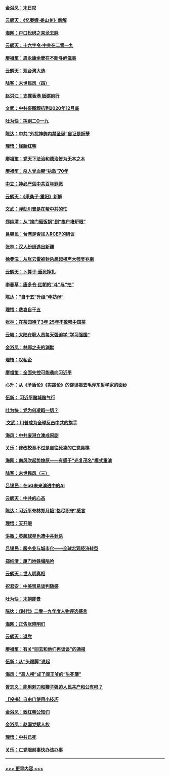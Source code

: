 #### [金浴凤：末日叹](../pages/nsc993/n11752359.md?t=12301133) 
#### [云鹤天：《忆秦娥‧娄山关》新解](../pages/nsc993/n11752348.md?t=12301133) 
#### [海网：户口松绑之来龙去脉](../pages/nsc993/n11752328.md?t=12301133) 
#### [云鹤天：十六字令‧中共在二零一九](../pages/nsc993/n11752305.md?t=12301133) 
#### [廖祖笙：周永康余孽在不断寻衅滋事](../pages/nsc993/n11751013.md?t=12301133) 
#### [云鹤天：观台湾大选](../pages/nsc993/n11751007.md?t=12301133) 
#### [陆客：末世民风（四）](../pages/nsc993/n11749203.md?t=12301133) 
#### [赵洪江：支撑香港 砥砺前行](../pages/nsc993/n11748482.md?t=12301133) 
#### [文武：中共妄图顽抗到2020年12月底](../pages/nsc993/n11748446.md?t=12301133) 
#### [吐为快：挥别二O一九](../pages/nsc993/n11748411.md?t=12301133) 
#### [陈达：中共“外扰神韵内禁圣诞”自证是妖孽](../pages/nsc993/n11748226.md?t=12301133) 
#### [理悟：怪胎红朝](../pages/nsc993/n11748206.md?t=12301133) 
#### [廖祖笙：党天下法治和德治皆为无本之木](../pages/nsc993/n11748135.md?t=12301133) 
#### [廖祖笙：杀人党血腥“执政”70年](../pages/nsc993/n11745144.md?t=12301133) 
#### [中立：神必严惩中共百年罪恶](../pages/nsc993/n11744970.md?t=12301133) 
#### [云鹤天：《采桑子‧重阳》新解](../pages/nsc993/n11744948.md?t=12301133) 
#### [文武：弹劾川普是在帮中共的忙](../pages/nsc993/n11744758.md?t=12301133) 
#### [郑纯清：从“挨门砸饭锅”到“挨户堵炉眼”](../pages/nsc993/n11744745.md?t=12301133) 
#### [吕锡民：台湾是否加入RCEP的研议](../pages/nsc993/n11744701.md?t=12301133) 
#### [张林：汉人纷纷逃出新疆](../pages/nsc993/n11743530.md?t=12301133) 
#### [徐曼沅：从张云雷被封杀想起相声大师吴兆南](../pages/nsc993/n11741816.md?t=12301133) 
#### [云鹤天：卜算子‧垂死挣扎](../pages/nsc993/n11739956.md?t=12301133) 
#### [李春草：唐多令‧红朝的“斗”与“拍”](../pages/nsc993/n11739830.md?t=12301133) 
#### [陈达：“自干五”升级“牵妨母”](../pages/nsc993/n11739724.md?t=12301133) 
#### [理悟：悲哀自干五](../pages/nsc993/n11739547.md?t=12301133) 
#### [张林：在茶园待了3年 25年不敢喝中国茶](../pages/nsc993/n11739240.md?t=12301133) 
#### [云端：大陆在职人员每天强迫学“学习强国”](../pages/nsc993/n11738735.md?t=12301133) 
#### [金浴凤：林郑之夫的渊默](../pages/nsc993/n11737735.md?t=12301133) 
#### [理悟：叹私企](../pages/nsc993/n11737715.md?t=12301133) 
#### [廖祖笙：全面失控可能袭向习近平](../pages/nsc993/n11737704.md?t=12301133) 
#### [心升：从《矛盾论》《实践论》的谬误揭去毛泽东哲学家的面纱](../pages/nsc993/n11736962.md?t=12301133) 
#### [伍新： 习近平赌城赌气行](../pages/nsc993/n11736929.md?t=12301133) 
#### [吐为快：党为何凌蹈一切？](../pages/nsc993/n11736915.md?t=12301133) 
#### [ 文武：川普成为全球反击中共的旗手](../pages/nsc993/n11736882.md?t=12301133) 
#### [海风：中共废港立澳成闹剧](../pages/nsc993/n11735857.md?t=12301133) 
#### [关乐：修改校章不过是自往死凑的亡党臭棋](../pages/nsc993/n11735097.md?t=12301133) 
#### [海网：南风吹起势燎原——有感于“光复茂名”模式重演](../pages/nsc993/n11732308.md?t=12301133) 
#### [陆客：末世民风（三）](../pages/nsc993/n11732211.md?t=12301133) 
#### [吕锡民：在5G未来演进中的AI](../pages/nsc993/n11730010.md?t=12301133) 
#### [云鹤天：中共的心态](../pages/nsc993/n11729906.md?t=12301133) 
#### [陈达：习近平夸林郑月娥“恪尽职守”感言](../pages/nsc993/n11729881.md?t=12301133) 
#### [理悟：天开眼](../pages/nsc993/n11729699.md?t=12301133) 
#### [洪微：英超球星也遭中共封杀](../pages/nsc993/n11727243.md?t=12301133) 
#### [吕锡民：服务业与城市化——全球宏观经济转型](../pages/nsc993/n11725845.md?t=12301133) 
#### [郑纯清：厦门地铁塌陷吟](../pages/nsc993/n11725813.md?t=12301133) 
#### [云鹤天：世人明真相](../pages/nsc993/n11725621.md?t=12301133) 
#### [祝君安：中美贸易谈判随感](../pages/nsc993/n11725609.md?t=12301133) 
#### [吐为快：末朝即景](../pages/nsc993/n11723365.md?t=12301133) 
#### [陈达：《时代》二零一九年度人物评选感言](../pages/nsc993/n11723337.md?t=12301133) 
#### [海网：正告张晓明们](../pages/nsc993/n11723228.md?t=12301133) 
#### [云鹤天：退党](../pages/nsc993/n11723056.md?t=12301133) 
#### [廖祖笙：有关“回去和他们再谈谈”的通报](../pages/nsc993/n11722442.md?t=12301133) 
#### [伍新：从“头踢脚”说起](../pages/nsc993/n11722429.md?t=12301133) 
#### [海风：“恶人榜”成了阎王爷的“生死簿”](../pages/nsc993/n11722272.md?t=12301133) 
#### [胥志义：能用剌刀和鞭子强迫人民共产和公有吗？](../pages/nsc993/n11720569.md?t=12301133) 
#### [【投书】自由门使用小技巧](../pages/nsc993/n11720180.md?t=12301133) 
#### [金浴凤：致红朝公知们](../pages/nsc993/n11720563.md?t=12301133) 
#### [金浴凤：赵国党赋人权](../pages/nsc993/n11720533.md?t=12301133) 
#### [理悟：中共已死](../pages/nsc993/n11720233.md?t=12301133) 
#### [关乐：亡党眼前事快办该办事](../pages/nsc993/n11719160.md?t=12301133) 

----
#### [ >>> 更早内容 <<< ](../indexes/nsc993-earlier.md)
